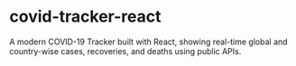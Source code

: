 # covid-tracker-react
A modern COVID-19 Tracker built with React, showing real-time global and country-wise cases, recoveries, and deaths using public APIs.
